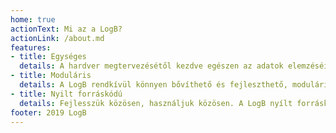 ```yaml
---
home: true
actionText: Mi az a LogB?
actionLink: /about.md
features:
- title: Egységes
  details: A hardver megtervezésétől kezdve egészen az adatok elemzéséig segíteni tudjuk a felhasználókat.
- title: Moduláris
  details: A LogB rendkívül könnyen bővíthető és fejleszthető, moduláris felépítése miatt.
- title: Nyilt forráskódú
  details: Fejlesszük közösen, használjuk közösen. A LogB nyílt forráskódú, hogy gyorsabban, többre jussunk.
footer: 2019 LogB
---
```

